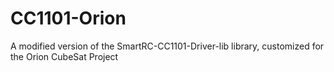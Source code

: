 # CC1101-Orion
 A modified version of the SmartRC-CC1101-Driver-lib library, customized for the Orion CubeSat Project
